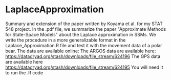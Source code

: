 # LaplaceApproximation
Summary and extension of the paper written by Koyama et al. for my STAT 548 project.
In the .pdf file, we summarize the paper "Approximate Methods for State-Space Models" about the Laplace approximation in SSMs. We write the procedure in a more generalizable format in the Laplace_Approximation.R file and test it with the movement data of a polar bear. The data are available online:
The ARGOS data are available here: https://datadryad.org/stash/downloads/file_stream/624196
The GPS data are available here https://datadryad.org/stash/downloads/file_stream/624195
You will need it to run the .R code
